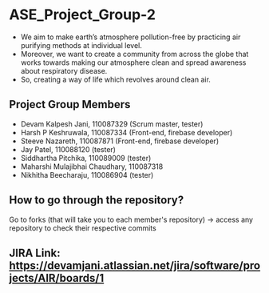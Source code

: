 # ASE_Project_Group-2

- We aim to make earth’s atmosphere pollution-free by practicing air purifying methods at individual level. 
- Moreover, we want to create a community from across the globe that works towards making our atmosphere clean and spread awareness about respiratory disease. 
- So, creating a way of life which revolves around clean air.

## Project Group Members

* Devam Kalpesh Jani, 110087329 (Scrum master, tester)
* Harsh P Keshruwala,	110087334 (Front-end, firebase developer)
* Steeve Nazareth,	110087871 (Front-end, firebase developer)
* Jay Patel,	110088120 (tester)
* Siddhartha Pitchika,	110089009 (tester)     
* Maharshi Mulajibhai Chaudhary,	110087318
* Nikhitha Beecharaju,	110086904 (tester)

## How to go through the repository?

Go to forks (that will take you to each member's repository) -> access any repository to check their respective commits

## JIRA Link: https://devamjani.atlassian.net/jira/software/projects/AIR/boards/1
